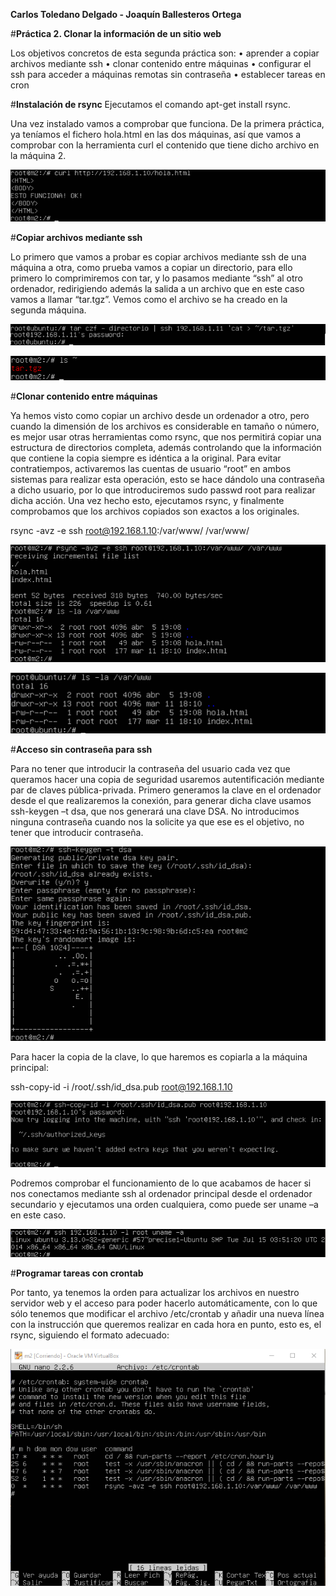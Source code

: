 **Carlos Toledano Delgado - Joaquín Ballesteros Ortega**

#**Práctica 2. Clonar la información de un sitio web**

Los objetivos concretos de esta segunda práctica son:
• aprender a copiar archivos mediante ssh
• clonar contenido entre máquinas
• configurar el ssh para acceder a máquinas remotas sin contraseña
• establecer tareas en cron

#**Instalación de rsync**
Ejecutamos el comando apt-get install rsync. 

Una vez instalado vamos a comprobar que funciona. De la primera práctica, ya teníamos el fichero hola.html en las dos máquinas, así que vamos a comprobar con la herramienta curl el contenido que tiene dicho archivo en la máquina 2.

![curl](https://github.com/carlillostole/Carlillostole-swap/blob/master/PRACTICA2/img/curl.png?raw=true)

#**Copiar archivos mediante ssh**

Lo primero que vamos a probar es copiar archivos mediante ssh de una máquina a otra, como prueba vamos a copiar un directorio, para ello primero lo comprimiremos con tar, y lo pasamos mediante “ssh” al otro ordenador, redirigiendo además la salida a un archivo que en este caso vamos a llamar “tar.tgz”. Vemos como el archivo se ha creado en la segunda máquina.

![curl](https://github.com/carlillostole/Carlillostole-swap/blob/master/PRACTICA2/img/tar%20m1.png?raw=true)

![curl](https://github.com/carlillostole/Carlillostole-swap/blob/master/PRACTICA2/img/tarm2.png?raw=true)

#**Clonar contenido entre máquinas**

Ya hemos visto como copiar un archivo desde un ordenador a otro, pero cuando la dimensión de los archivos es considerable en tamaño o número, es mejor usar otras herramientas como rsync, que nos permitirá copiar una estructura de directorios completa, además controlando que la información que contiene la copia siempre es idéntica a la original. Para evitar contratiempos, activaremos las cuentas de usuario “root” en ambos sistemas para realizar esta operación, esto se hace dándolo una contraseña a dicho usuario, por lo que introduciremos sudo passwd root para realizar dicha acción. Una vez hecho esto, ejecutamos rsync, y finalmente comprobamos que los archivos copiados son exactos a los originales.

rsync -avz -e ssh root@192.168.1.10:/var/www/ /var/www/ 

![curl](https://github.com/carlillostole/Carlillostole-swap/blob/master/PRACTICA2/img/rsyncm2.png?raw=true)

![curl](https://github.com/carlillostole/Carlillostole-swap/blob/master/PRACTICA2/img/rsyncm1.png?raw=true)

#**Acceso sin contraseña para ssh**

Para no tener que introducir la contraseña del usuario cada vez que queramos hacer una copia de seguridad usaremos autentificación mediante par de claves pública-privada. Primero generamos la clave en el ordenador desde el que realizaremos la conexión, para generar dicha clave usamos ssh-keygen –t dsa, que nos generará una clave DSA. No introducimos ninguna contraseña cuando nos la solicite ya que ese es el objetivo, no tener que introducir contraseña.

![curl](https://github.com/carlillostole/Carlillostole-swap/blob/master/PRACTICA2/img/keym2.png?raw=true)

Para hacer la copia de la clave, lo que haremos es copiarla a la máquina principal:

ssh-copy-id -i /root/.ssh/id_dsa.pub root@192.168.1.10
 
![curl](https://github.com/carlillostole/Carlillostole-swap/blob/master/PRACTICA2/img/key%20m2%20copia%20a%20m1.png?raw=true)

Podremos comprobar el funcionamiento de lo que acabamos de hacer si nos conectamos mediante ssh al ordenador principal desde el ordenador secundario y ejecutamos una orden cualquiera, como puede ser uname –a en este caso.

![curl](https://github.com/carlillostole/Carlillostole-swap/blob/master/PRACTICA2/img/sshh%20a%20m1%20desde%20m2.png?raw=true)

#**Programar tareas con crontab**

Por tanto, ya tenemos la orden para actualizar los archivos en nuestro servidor web y el acceso para poder hacerlo automáticamente, con lo que sólo tenemos que modificar el archivo /etc/crontab y añadir una nueva línea con la instrucción que queremos realizar en cada hora en punto, esto es, el rsync, siguiendo el formato adecuado:

![curl](https://github.com/carlillostole/Carlillostole-swap/blob/master/PRACTICA2/img/crontab.png?raw=true)
